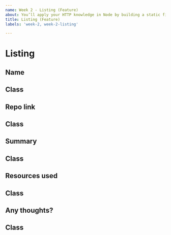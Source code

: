 ```yaml
---
name: Week 2 - Listing (Feature)
about: You’ll apply your HTTP knowledge in Node by building a static file server with a little help from Express.
title: Listing (Feature)
labels: 'week-2, week-2-listing'

---
```


# Listing

## Name
<!-- Add your name here -->

## Class
<!-- Add your class here -->

## Repo link
<!-- Include a link to your repository -->

## Class
<!-- Add your class here -->

## Summary
<!-- A summary of what you did. What progress did you make? -->

## Class
<!-- Add your class here -->

## Resources used
<!-- What resources did you use? -->

## Class
<!-- Add your class here -->

## Any thoughts?
<!-- Let us know what you thought of the homework, and give us any feedback. What parts did you find difficult? -->

## Class
<!-- Add your class here -->
